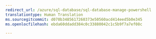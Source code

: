 ```yaml
---
redirect_url: /azure/sql-database/sql-database-manage-powershell
translationtype: Human Translation
ms.sourcegitcommit: d070b3485617260373e50560acd414eed5b0e345
ms.openlocfilehash: ebda60ddadd384c0c33880042c1c5b9f7a7ef08c

--- 
```



<!--HONumber=Feb17_HO2-->


